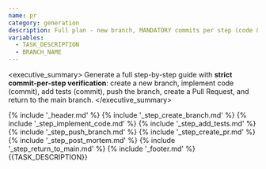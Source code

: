 ```yaml
---
name: pr
category: generation
description: Full plan - new branch, MANDATORY commits per step (code & tests), push, and PR creation.
variables:
  - TASK_DESCRIPTION
  - BRANCH_NAME
---
```

<executive_summary>
Generate a full step-by-step guide with **strict commit-per-step verification**: create a new branch, implement code (commit), add tests (commit), push the branch, create a Pull Request, and return to the main branch.
</executive_summary>

<instructions>
{% include '_header.md' %}
{% include '_step_create_branch.md' %}
{% include '_step_implement_code.md' %}
{% include '_step_add_tests.md' %}
{% include '_step_push_branch.md' %}
{% include '_step_create_pr.md' %}
{% include '_step_post_mortem.md' %}
{% include '_step_return_to_main.md' %}
{% include '_footer.md' %}
</instructions>

<task>
{{TASK_DESCRIPTION}}
</task>